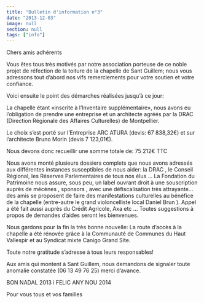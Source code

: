 ```yaml
---
title: "Bulletin d'information n°3"
date: "2013-12-03"
image: null
section: null
tags: ["info"]
---
```


<!-- # Bulletin d'information n° 3 -->

Chers amis adhérents

Vous êtes tous très motivés par notre association porteuse de ce noble projet de réfection de la toiture de la chapelle de Sant Guillem; nous vous adressons tout d’abord nos vifs remerciements pour votre soutien et votre confiance.

Voici ensuite le point des démarches réalisées jusqu’à ce jour:

La chapelle étant «inscrite à l’Inventaire supplémentaire», nous avons eu l’obligation de prendre une entreprise et un architecte agréés par la DRAC (Direction Régionale des Affaires Culturelles) de Montpellier.

Le choix s’est porté sur l’Entreprise ARC ATURA (devis: 67 838,32€) et sur l’architecte Bruno Morin (devis 7 123,01€).

Nous devons donc recueillir une somme totale de: 75 212€ TTC

Nous avons monté plusieurs dossiers complets que nous avons adressés aux différentes instances susceptibles de nous aider: la DRAC , le Conseil Régional, les Réserves Parlementaires de tous nos élus … La Fondation du Patrimoine nous assure, sous peu, un label ouvrant droit à une souscription auprès de mécènes , sponsors , avec une défiscalisation très attrayante… des amis se proposent de faire des manifestations culturelles au bénéfice de la chapelle (entre-autre le grand violoncelliste local Daniel Brun ). Appel a été fait aussi auprès du Crédit Agricole, Axa etc … Toutes suggestions à propos de demandes d’aides seront les bienvenues.

Nous gardons pour la fin la très bonne nouvelle: La route d’accès à la chapelle a été rénovée grâce à la Communauté de Communes du Haut Vallespir et au Syndicat mixte Canigo Grand Site.

Toute notre gratitude s’adresse à tous leurs responsables!

Aux amis qui montent à Sant Guillem, nous demandons de signaler toute anomalie constatée (06 13 49 76 25) merci d’avance.

BON NADAL 2013 i FELIC ANY NOU 2014

Pour vous tous et vos familles
